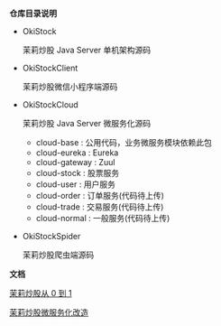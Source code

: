 **仓库目录说明**

* OkiStock 

	茉莉炒股 Java Server 单机架构源码
	
* OkiStockClient

	茉莉炒股微信小程序端源码

* OkiStockCloud

	茉莉炒股 Java Server 微服务化源码

	* cloud-base : 公用代码，业务微服务模块依赖此包
	* cloud-eureka : Eureka 
	* cloud-gateway : Zuul
	* cloud-stock : 股票服务
	* cloud-user : 用户服务
	* cloud-order : 订单服务(代码待上传)
	* cloud-trade : 交易服务(代码待上传)
	* cloud-normal : 一般服务(代码待上传)
	
* OkiStockSpider

	茉莉炒股爬虫端源码
	
	
**文档**

[茉莉炒股从 0 到 1](https://github.com/luoyuoki/okistock/wiki/%E8%8C%89%E8%8E%89%E7%82%92%E8%82%A1%E4%BB%8E-0-%E5%88%B0-1)

[茉莉炒股微服务化改造](https://github.com/luoyuoki/okistock/wiki/%E8%8C%89%E8%8E%89%E7%82%92%E8%82%A1%E5%BE%AE%E6%9C%8D%E5%8A%A1%E5%8C%96%E6%94%B9%E9%80%A0)
